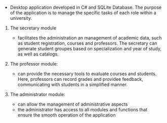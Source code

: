 - Desktop application developed in C# and SQLite Database. The purpose of the application is to manage the specific tasks of each role within a university.

1. The secretary module
    - facilitates the administration an management of academic data, such as student registration, courses and professors. The secretary can generate student groupes based on specialization and  year of study, as well as catalogs.

2. The professor module:
     - can provide the necessary tools to evaluate courses and students. Here, professors can record grades and providee feedback, communicating with students in a simplified manner.
  
3. The administrator module:
     - can allow the management of administrative aspects
     - the administrator has access to all modules and functions that ensure the smooth operation of the application

